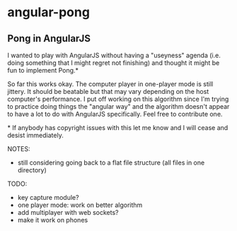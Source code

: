 # angular-pong
## Pong in AngularJS

I wanted to play with AngularJS without having a "useyness" agenda (i.e. doing something that I might regret not finishing) and thought it might be fun to implement Pong.\*

So far this works okay. The computer player in one-player mode is still jittery. It should be beatable but that may vary depending on the host computer's performance. I put off working on this algorithm since I'm trying to practice doing things the "angular way" and the algorithm doesn't appear to have a lot to do with AngularJS specifically. Feel free to contribute one.

\* If anybody has copyright issues with this let me know and I will cease and desist immediately.

NOTES:

- still considering going back to a flat file structure (all files in one directory)

TODO:

- key capture module?
- one player mode: work on better algorithm
- add multiplayer with web sockets?
- make it work on phones

